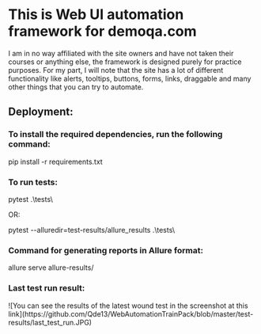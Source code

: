 <h1>This is Web UI automation framework for demoqa.com </h1>

<p>I am in no way affiliated with the site owners and have not taken their courses or anything else, the framework is designed purely for practice purposes. For my part, I will note that the site has a lot of different functionality like alerts, tooltips, buttons, forms, links, draggable and many other things that you can try to automate. </p>

## Deployment:
<h3>To install the required dependencies, run the following command: </h3>
<p>pip install -r requirements.txt </p>
<h3>To run tests: </h3>
<p> pytest .\tests\ </p>
<p>OR: </p>
<p> pytest --alluredir=test-results/allure_results .\tests\ </p>
<h3>Command for generating reports in Allure format: </h3>
<p> allure serve allure-results/ </p>


<h3>Last test run result:</h3>
![You can see the results of the latest wound test in the screenshot at this link](https://github.com/Qde13/WebAutomationTrainPack/blob/master/test-results/last_test_run.JPG)
